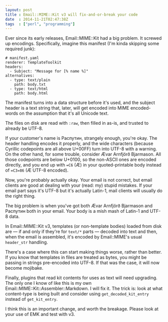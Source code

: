 ```yaml
---
layout: post
title : Email::MIME::Kit v3 will fix-and-or-break your code
date  : 2014-11-21T02:47:38Z
tags  : ["perl", "programming"]
---
```

Ever since its early releases, Email::MIME::Kit had a big problem.  It screwed
up encodings.  Specifically, imagine this manifest (I'm kinda skipping some
required junk):

    # manifest.yaml
    renderer: TemplateToolkit
    headers:
      - Subject: "Message for [% name %]"
    alternatives:
      - type: text/plain
        path: body.txt
      - type: text/html
        path: body.html

The manifest turns into a data structure before it's used, and the subject
header is a text string that, later, will get encoded into MIME encoded-words
on the assumption that it's all Unicode text.

The files on disk are read with `:raw`, then filled in as-is, and trusted to
already be UTF-8.

If your customer's name is Распутин, strangely enough, you're okay.  The header
handling encodes it properly, and the wide characters (because Cyrillic
codepoints are all above U+00FF) turn into UTF-8 with a warning.  On the other
hand, for some trouble, consider Ævar Arnfjörð Bjarmason.  All those codepoints
are below U+0100, so the non-ASCII ones are encoded directly, and you end up
with `=C6` (Æ) in your quoted-printable body instead of `=C3=86` (Æ UTF-8
encoded).

Now, you're probably actually okay.  Your email is not correct, but email
clients are good at dealing with your (read: my) stupid mistakes.  If your
email part says it's UTF-8 but it's actually Latin-1, mail clients will usually
do the right thing.

The big problem is when you've got both Ævar Arnfjörð Bjarmason and Распутин
both in your email.  Your body is a mish mash of Latin-1 and UTF-8 data.

In Email::MIME::Kit v3, templates (or non-template bodies) loaded from disk are
— if and only if they're for `text/*` parts — decoded into text and then, when
the email is assembled, it's encoded by Email::MIME's usual `header_str`
handling.

There's a case where this can start making things worse, rather than better.
If you know that templates in files are treated as bytes, you might be passing
in strings pre-encoded into UTF-8.  If that was the case, it will now become
mojibake.

Finally, plugins that read kit contents for uses as text will need upgrading.
The only one I know of like this is my own
Email::MIME::Kit::Assembler::Markdown.  I will fix it.  The trick is: look at
what content-type is being built and consider using `get_decoded_kit_entry`
instead of `get_kit_entry`.

I think this is an important change, and worth the breakage.  Please look at
your use of EMK and test with v3.

